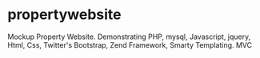 propertywebsite
===============

Mockup Property Website. Demonstrating PHP, mysql, Javascript, jquery, Html, Css, Twitter's Bootstrap, Zend Framework, Smarty Templating. MVC 
